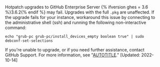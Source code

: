 Hotpatch upgrades to GitHub Enterprise Server {% ifversion ghes = 3.6 %}3.6.2{% endif %} may fail. Upgrades with the full `.pkg` are unaffected. If the upgrade fails for your instance, workaround this issue by connecting to the administrative shell (ssh) and running the following non-interactive command:

```shell
echo "grub-pc grub-pc/install_devices_empty boolean true" | sudo debconf-set-selections
```

If you're unable to upgrade, or if you need further assistance, contact GitHub Support. For more information, see "[AUTOTITLE](/support/contacting-github-support/creating-a-support-ticket)." [Updated: 2022-10-14]
